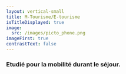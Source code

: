 ```yaml
---
layout: vertical-small
title: M-Tourisme/E-tourisme
isTitleDisplayed: true
image:
  src: /images/picto_phone.png
imageFirst: true
contrastText: false
---
```

### Etudié pour la **mobilité** durant le séjour.
